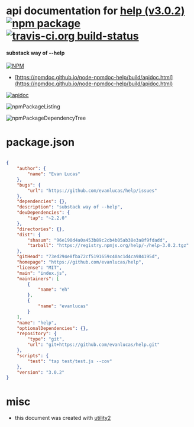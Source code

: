 # api documentation for  [help (v3.0.2)](https://github.com/evanlucas/help)  [![npm package](https://img.shields.io/npm/v/npmdoc-help.svg?style=flat-square)](https://www.npmjs.org/package/npmdoc-help) [![travis-ci.org build-status](https://api.travis-ci.org/npmdoc/node-npmdoc-help.svg)](https://travis-ci.org/npmdoc/node-npmdoc-help)
#### substack way of --help

[![NPM](https://nodei.co/npm/help.png?downloads=true&downloadRank=true&stars=true)](https://www.npmjs.com/package/help)

- [https://npmdoc.github.io/node-npmdoc-help/build/apidoc.html](https://npmdoc.github.io/node-npmdoc-help/build/apidoc.html)

[![apidoc](https://npmdoc.github.io/node-npmdoc-help/build/screenCapture.buildCi.browser.%252Ftmp%252Fbuild%252Fapidoc.html.png)](https://npmdoc.github.io/node-npmdoc-help/build/apidoc.html)

![npmPackageListing](https://npmdoc.github.io/node-npmdoc-help/build/screenCapture.npmPackageListing.svg)

![npmPackageDependencyTree](https://npmdoc.github.io/node-npmdoc-help/build/screenCapture.npmPackageDependencyTree.svg)



# package.json

```json

{
    "author": {
        "name": "Evan Lucas"
    },
    "bugs": {
        "url": "https://github.com/evanlucas/help/issues"
    },
    "dependencies": {},
    "description": "substack way of --help",
    "devDependencies": {
        "tap": "~2.2.0"
    },
    "directories": {},
    "dist": {
        "shasum": "96e190d4a0a453b89c2cb4b05ab38e3a8f9fdadd",
        "tarball": "https://registry.npmjs.org/help/-/help-3.0.2.tgz"
    },
    "gitHead": "73ed294e8fba72cf5191659c40ac1d4ca984195d",
    "homepage": "https://github.com/evanlucas/help",
    "license": "MIT",
    "main": "index.js",
    "maintainers": [
        {
            "name": "eh"
        },
        {
            "name": "evanlucas"
        }
    ],
    "name": "help",
    "optionalDependencies": {},
    "repository": {
        "type": "git",
        "url": "git+https://github.com/evanlucas/help.git"
    },
    "scripts": {
        "test": "tap test/test.js --cov"
    },
    "version": "3.0.2"
}
```



# misc
- this document was created with [utility2](https://github.com/kaizhu256/node-utility2)
